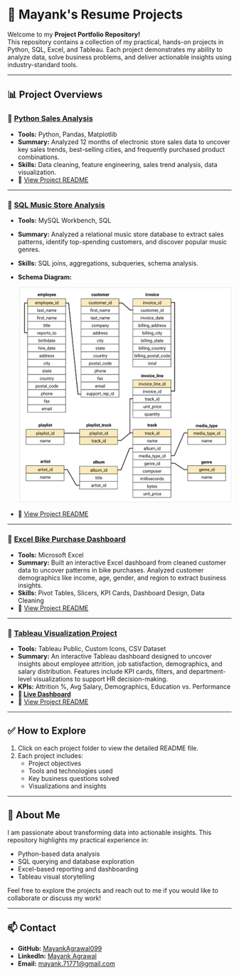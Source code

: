 # 🚀 Mayank's Resume Projects

Welcome to my **Project Portfolio Repository!**  
This repository contains a collection of my practical, hands-on projects in Python, SQL, Excel, and Tableau. Each project demonstrates my ability to analyze data, solve business problems, and deliver actionable insights using industry-standard tools.

---

## 📊 Project Overviews

### 📁 [Python Sales Analysis](./Sales-Analysis-Using-Python)
- **Tools:** Python, Pandas, Matplotlib
- **Summary:** Analyzed 12 months of electronic store sales data to uncover key sales trends, best-selling cities, and frequently purchased product combinations.
- **Skills:** Data cleaning, feature engineering, sales trend analysis, data visualization.
- 📄 [View Project README](./Sales-Analysis-Using-Python/README.md)

---

### 📁 [SQL Music Store Analysis](./SQL-Music-Store-Analysis)
- **Tools:** MySQL Workbench, SQL
- **Summary:** Analyzed a relational music store database to extract sales patterns, identify top-spending customers, and discover popular music genres.
- **Skills:** SQL joins, aggregations, subqueries, schema analysis.
- **Schema Diagram:**
  
  ![Database Schema](./SQL-Music-Store-Analysis/Music-Store-Data/schema_diagram.png?raw=true)

- 📄 [View Project README](./SQL-Music-Store-Analysis/README.md)

---

### 📁 [Excel Bike Purchase Dashboard](./Excel-Bike-Purchase-Dashboard)
- **Tools:** Microsoft Excel
- **Summary:** Built an interactive Excel dashboard from cleaned customer data to uncover patterns in bike purchases. Analyzed customer demographics like income, age, gender, and region to extract business insights.
- **Skills:** Pivot Tables, Slicers, KPI Cards, Dashboard Design, Data Cleaning
- 📄 [View Project README](./Excel-Bike-Purchase-Dashboard/README.md)

---

### 📁 [Tableau Visualization Project](./HR-Analytics-Dashboard(Tableau))
- **Tools:** Tableau Public, Custom Icons, CSV Dataset
- **Summary:** An interactive Tableau dashboard designed to uncover insights about employee attrition, job satisfaction, demographics, and salary distribution. Features include KPI cards, filters, and department-level visualizations to support HR decision-making.
- **KPIs:** Attrition %, Avg Salary, Demographics, Education vs. Performance  
- **📍 [Live Dashboard](https://public.tableau.com/app/profile/mayank.agrawal6322/viz/HRDashboard_17509689006410/HRSummary)**  
- 📄 [View Project README](./HR-Analytics-Dashboard(Tableau)/README.md)

---

## ✅ How to Explore
1. Click on each project folder to view the detailed README file.
2. Each project includes:
   - Project objectives
   - Tools and technologies used
   - Key business questions solved
   - Visualizations and insights

---

## 📌 About Me
I am passionate about transforming data into actionable insights. This repository highlights my practical experience in:
- Python-based data analysis
- SQL querying and database exploration
- Excel-based reporting and dashboarding
- Tableau visual storytelling

Feel free to explore the projects and reach out to me if you would like to collaborate or discuss my work!

---

## 📫 Contact
- **GitHub:** [MayankAgrawal099](https://github.com/MayankAgrawal099)
- **LinkedIn:** [Mayank Agrawal](https://www.linkedin.com/in/agrawal-mayank-anil/)
- **Email:** mayank.71771@gmail.com
